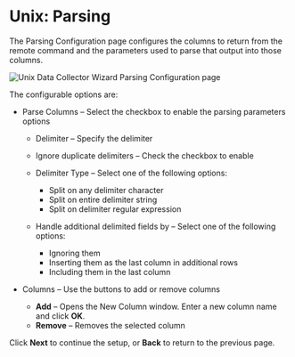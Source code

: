 # Unix: Parsing

The Parsing Configuration page configures the columns to return from the remote command and the
parameters used to parse that output into those columns.

![Unix Data Collector Wizard Parsing Configuration page](/img/product_docs/accessanalyzer/admin/datacollector/unix/parsing.webp)

The configurable options are:

- Parse Columns – Select the checkbox to enable the parsing parameters options

  - Delimiter – Specify the delimiter
  - Ignore duplicate delimiters – Check the checkbox to enable
  - Delimiter Type – Select one of the following options:

    - Split on any delimiter character
    - Split on entire delimiter string
    - Split on delimiter regular expression

  - Handle additional delimited fields by – Select one of the following options:

    - Ignoring them
    - Inserting them as the last column in additional rows
    - Including them in the last column

- Columns – Use the buttons to add or remove columns

  - **Add** – Opens the New Column window. Enter a new column name and click **OK**.
  - **Remove** – Removes the selected column

Click **Next** to continue the setup, or **Back** to return to the previous page.
